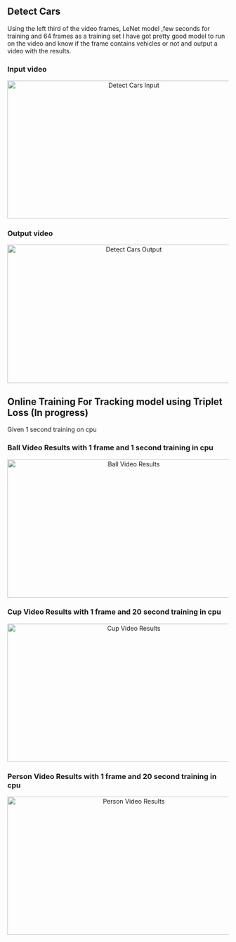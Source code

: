## Detect Cars

Using the left third of the video frames, LeNet model ,few seconds for training and 64 frames as a training set I have got pretty good model to run on the video and know if the frame contains vehicles or not and output a video with the results.
### Input video
<div align="center">
  <a href="https://youtu.be/1DFNfcQEPZc">
    <img src="https://img.youtube.com/vi/1DFNfcQEPZc/0.jpg" alt="Detect Cars Input" width="560" height="315">
  </a>
 </div>
 
### Output video
<div align="center">
  <a href="https://youtu.be/cPgxBGtZPpw">
    <img src="https://img.youtube.com/vi/cPgxBGtZPpw/0.jpg" alt="Detect Cars Output" width="560" height="315">
  </a>
 </div>

## Online Training For Tracking model using Triplet Loss (In progress)

Given 1 second training on cpu 

### Ball Video Results with 1 frame and 1 second training in cpu
<div align="center">
  <a href="https://youtu.be/InDSKbGNLo4">
    <img src="https://img.youtube.com/vi/InDSKbGNLo4/0.jpg" alt="Ball Video Results" width="560" height="315">
  </a>
 </div>
 
### Cup Video Results with 1 frame and 20 second training in cpu
<div align="center">
  <a href="https://youtu.be/KCfmeNykb8k">
    <img src="https://img.youtube.com/vi/KCfmeNykb8k/0.jpg" alt="Cup Video Results" width="560" height="315">
  </a>
 </div>
 
 
### Person Video Results with 1 frame and 20 second training in cpu
<div align="center">
  <a href="https://youtu.be/Ju-CBBEn0CU">
    <img src="https://img.youtube.com/vi/Ju-CBBEn0CU/0.jpg" alt="Person Video Results" width="560" height="315">
  </a>
 </div>
 
